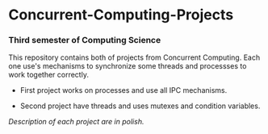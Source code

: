 # Concurrent-Computing-Projects
### Third semester of Computing Science

This repository contains both of projects from Concurrent Computing. Each one use's mechanisms to synchronize some threads and processses to work together correctly.

* First project works on processes and use all IPC mechanisms.

* Second project have threads and uses mutexes and condition variables.

*Description of each project are in polish.*
